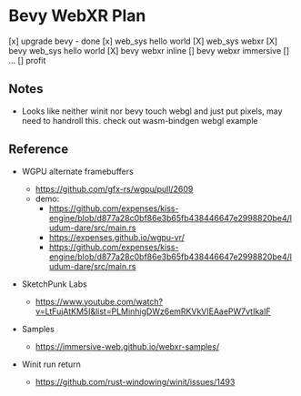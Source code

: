 # Bevy WebXR Plan

[x] upgrade bevy - done
[x] web_sys hello world
[X] web_sys webxr
[X] bevy web_sys hello world
[X] bevy webxr inline
[] bevy webxr immersive
[] ...
[] profit

## Notes

- Looks like neither winit nor bevy touch webgl and just put pixels, may need to handroll this. check out wasm-bindgen webgl example

## Reference

- WGPU alternate framebuffers
	- https://github.com/gfx-rs/wgpu/pull/2609
	- demo: 
		- https://github.com/expenses/kiss-engine/blob/d877a28c0bf86e3b65fb438446647e2998820be4/ludum-dare/src/main.rs
		- https://expenses.github.io/wgpu-vr/
		- https://github.com/expenses/kiss-engine/blob/d877a28c0bf86e3b65fb438446647e2998820be4/ludum-dare/src/main.rs


- SketchPunk Labs
	- https://www.youtube.com/watch?v=LtFujAtKM5I&list=PLMinhigDWz6emRKVkVIEAaePW7vtIkaIF
- Samples
	- https://immersive-web.github.io/webxr-samples/
- Winit run return
	- https://github.com/rust-windowing/winit/issues/1493